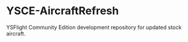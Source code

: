 # YSCE-AircraftRefresh
YSFlight Community Edition development repository for updated stock aircraft. 

